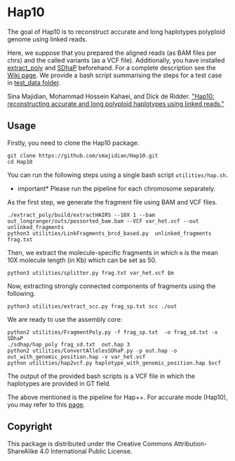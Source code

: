 Hap10
======


The goal of Hap10 is to reconstruct accurate and long haplotypes polyploid genome using linked reads.

Here, we suppose that you prepared the aligned reads (as BAM files per chrs) and the called variants (as a VCF file). Additionally, you have installed [extract_poly](https://github.com/smajidian/extract_poly) and [SDhaP](https://github.com/smajidian/sdhapc) beforehand. For a complete description see the [Wiki page](https://github.com/smajidian/Hap10/wiki/Hap10-Wiki-page). We provide a bash script summarising the steps for a test case in [test_data folder](https://github.com/smajidian/Hap10/tree/master/test_data).


Sina Majidian, Mohammad Hossein Kahaei, and Dick de Ridder. ["Hap10: reconstructing accurate and long polyploid haplotypes using linked reads."](https://bmcbioinformatics.biomedcentral.com/articles/10.1186/s12859-020-03584-5)


## Usage


Firstly, you need to clone the Hap10 package.

```
git clone https://github.com/smajidian/Hap10.git
cd Hap10
```

You can run the following steps using a single bash script `utilities/hap.sh`.


* important* 
Please run the pipeline for each chromosome separately.

As the first step, we generate the fragment file using BAM and VCF files.
```
./extract_poly/build/extractHAIRS --10X 1 --bam out_longranger/outs/possorted_bam.bam --VCF var_het.vcf --out unlinked_fragments
python3 utilities/LinkFragments_brcd_based.py  unlinked_fragments frag.txt
```

Then, we extract the molecule-specific fragments in which `m` is the mean 10X molecule length (in Kb) which can be set as 50.

```
python3 utilities/splitter.py frag.txt var_het.vcf $m 
```

Now, extracting strongly connected components of fragments using the following.

```
python3 utilities/extract_scc.py frag_sp.txt scc ./out
```

We are ready to use the assembly core:

```
python2 utilities/FragmentPoly.py -f frag_sp.txt  -o frag_sd.txt -x SDhaP
./sdhap/hap_poly frag_sd.txt  out.hap 3
python2 utilities/ConvertAllelesSDhaP.py -p out.hap -o out_with_genomic_position.hap -v var_het.vcf  
python utilities/hap2vcf.py haplotype_with_genomic_position.hap $vcf
```
The output of the provided bash scripts is a VCF file in which the haplotypes are provided in GT field.

The above mentioned is the pipeline for Hap++. For accurate mode (Hap10), you may refer to this [page](https://github.com/smajidian/Hap10/tree/master/accurate_mode).





## Copyright

This package is distributed under the Creative Commons Attribution-ShareAlike 4.0 International Public License.

